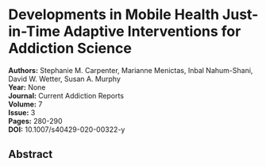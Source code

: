 # Developments in Mobile Health Just-in-Time Adaptive Interventions for Addiction Science

**Authors:** Stephanie M. Carpenter, Marianne Menictas, Inbal Nahum-Shani, David W. Wetter, Susan A. Murphy  
**Year:** None  
**Journal:** Current Addiction Reports  
**Volume:** 7  
**Issue:** 3  
**Pages:** 280-290  
**DOI:** 10.1007/s40429-020-00322-y  

## Abstract


